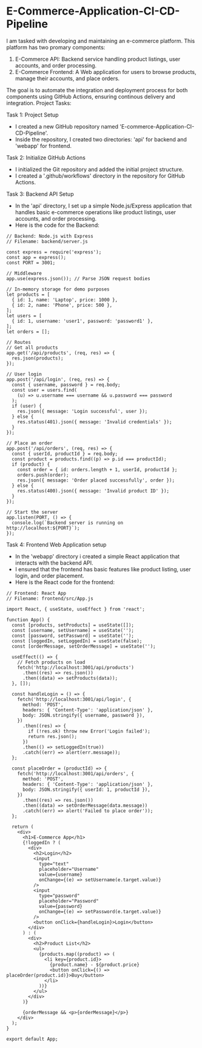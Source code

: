 # E-Commerce-Application-CI-CD-Pipeline

I am tasked with developing and maintaining an e-commerce platform. This platform has two promary components:
1. E-Commerce API: Backend service handling product listings, user accounts, and order processing.
2. E-Commerce Frontend: A Web application for users to browse products, manage their accounts, and place orders.

The goal is to automate the integration and deployment process for both components using GitHub Actions, ensuring continous delivery and integration.
Project Tasks:

Task 1: Project Setup
- I created a new GitHub repository named 'E-commerce-Application-CI-CD-Pipeline'.
- Inside the repository, I created two directories: 'api' for backend and 'webapp' for frontend.

Task 2: Initialize GitHub Actions
- I initialized the Git repository and added the initial project structure.
- I created a '.github/workflows' directory in the repository for GitHub Actions.

Task 3: Backend API Setup
- In the 'api' directory, I set up a simple Node.js/Express application that handles basic e-commerce operations like product listings, user accounts, and order processing.
- Here is the code for the Backend:

```
// Backend: Node.js with Express
// Filename: backend/server.js

const express = require('express');
const app = express();
const PORT = 3001;

// Middleware
app.use(express.json()); // Parse JSON request bodies

// In-memory storage for demo purposes
let products = [
  { id: 1, name: 'Laptop', price: 1000 },
  { id: 2, name: 'Phone', price: 500 },
];
let users = [
  { id: 1, username: 'user1', password: 'password1' },
];
let orders = [];

// Routes
// Get all products
app.get('/api/products', (req, res) => {
  res.json(products);
});

// User login
app.post('/api/login', (req, res) => {
  const { username, password } = req.body;
  const user = users.find(
    (u) => u.username === username && u.password === password
  );
  if (user) {
    res.json({ message: 'Login successful', user });
  } else {
    res.status(401).json({ message: 'Invalid credentials' });
  }
});

// Place an order
app.post('/api/orders', (req, res) => {
  const { userId, productId } = req.body;
  const product = products.find((p) => p.id === productId);
  if (product) {
    const order = { id: orders.length + 1, userId, productId };
    orders.push(order);
    res.json({ message: 'Order placed successfully', order });
  } else {
    res.status(400).json({ message: 'Invalid product ID' });
  }
});

// Start the server
app.listen(PORT, () => {
  console.log(`Backend server is running on http://localhost:${PORT}`);
});
```
  
Task 4: Frontend Web Application setup
- In the 'webapp' directory i created a simple React application that interacts with the backend API.
- I ensured that the frontend has basic features like product listing, user login, and order placement.
- Here is the React code for the frontend:

```
// Frontend: React App
// Filename: frontend/src/App.js

import React, { useState, useEffect } from 'react';

function App() {
  const [products, setProducts] = useState([]);
  const [username, setUsername] = useState('');
  const [password, setPassword] = useState('');
  const [loggedIn, setLoggedIn] = useState(false);
  const [orderMessage, setOrderMessage] = useState('');

  useEffect(() => {
    // Fetch products on load
    fetch('http://localhost:3001/api/products')
      .then((res) => res.json())
      .then((data) => setProducts(data));
  }, []);

  const handleLogin = () => {
    fetch('http://localhost:3001/api/login', {
      method: 'POST',
      headers: { 'Content-Type': 'application/json' },
      body: JSON.stringify({ username, password }),
    })
      .then((res) => {
        if (!res.ok) throw new Error('Login failed');
        return res.json();
      })
      .then(() => setLoggedIn(true))
      .catch((err) => alert(err.message));
  };

  const placeOrder = (productId) => {
    fetch('http://localhost:3001/api/orders', {
      method: 'POST',
      headers: { 'Content-Type': 'application/json' },
      body: JSON.stringify({ userId: 1, productId }),
    })
      .then((res) => res.json())
      .then((data) => setOrderMessage(data.message))
      .catch((err) => alert('Failed to place order'));
  };

  return (
    <div>
      <h1>E-Commerce App</h1>
      {!loggedIn ? (
        <div>
          <h2>Login</h2>
          <input
            type="text"
            placeholder="Username"
            value={username}
            onChange={(e) => setUsername(e.target.value)}
          />
          <input
            type="password"
            placeholder="Password"
            value={password}
            onChange={(e) => setPassword(e.target.value)}
          />
          <button onClick={handleLogin}>Login</button>
        </div>
      ) : (
        <div>
          <h2>Product List</h2>
          <ul>
            {products.map((product) => (
              <li key={product.id}>
                {product.name} - ${product.price}
                <button onClick={() => placeOrder(product.id)}>Buy</button>
              </li>
            ))}
          </ul>
        </div>
      )}

      {orderMessage && <p>{orderMessage}</p>}
    </div>
  );
}

export default App;
```
